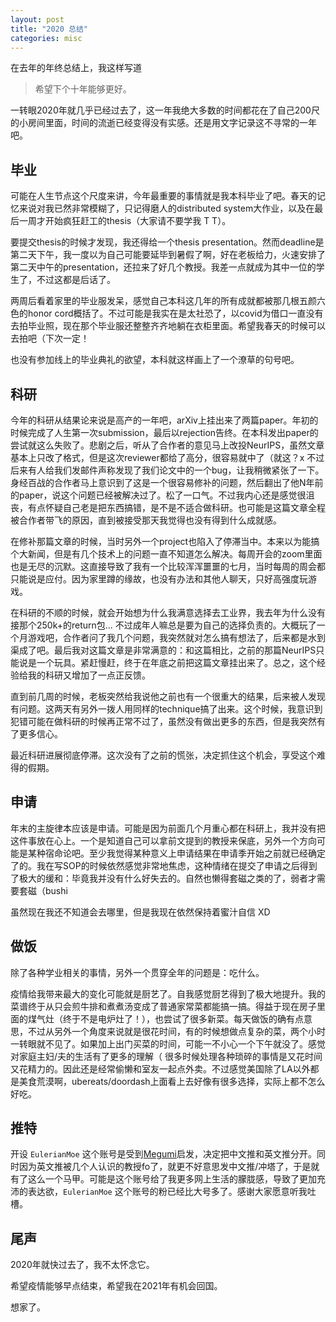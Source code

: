 ```yaml
---
layout: post
title: "2020 总结"
categories: misc
---
```

在去年的年终总结上，我这样写道

>希望下个十年能够更好。

一转眼2020年就几乎已经过去了，这一年我绝大多数的时间都花在了自己200尺的小房间里面，时间的流逝已经变得没有实感。还是用文字记录这不寻常的一年吧。

## 毕业

可能在人生节点这个尺度来讲，今年最重要的事情就是我本科毕业了吧。春天的记忆来说对我已然非常模糊了，只记得磨人的distributed system大作业，以及在最后一周才开始疯狂赶工的thesis（大家请不要学我 T T）。

要提交thesis的时候才发现，我还得给一个thesis presentation。然而deadline是第二天下午，我一度以为自己可能要延毕到暑假了啊，好在老板给力，火速安排了第二天中午的presentation，还拉来了好几个教授。我差一点就成为其中一位的学生了，不过这都是后话了。

两周后看着家里的毕业服发呆，感觉自己本科这几年的所有成就都被那几根五颜六色的honor cord概括了。不过可能是我实在是太社恐了，以covid为借口一直没有去拍毕业照，现在那个毕业服还整整齐齐地躺在衣柜里面。希望我春天的时候可以去拍吧（下次一定！

也没有参加线上的毕业典礼的欲望，本科就这样画上了一个潦草的句号吧。

## 科研

今年的科研从结果论来说是高产的一年吧，arXiv上挂出来了两篇paper。年初的时候完成了人生第一次submission，最后以rejection告终。在本科发出paper的尝试就这么失败了。悲剧之后，听从了合作者的意见马上改投NeurIPS，虽然文章基本上只改了格式，但是这次reviewer都给了高分，很容易就中了（就这？x  不过后来有人给我们发邮件声称发现了我们论文中的一个bug，让我稍微紧张了一下。身经百战的合作者马上意识到了这是一个很容易修补的问题，然后翻出了他N年前的paper，说这个问题已经被解决过了。松了一口气。不过我内心还是感觉很沮丧，有点怀疑自己老是把东西搞错，是不是不适合做科研。也可能是这篇文章全程被合作者带飞的原因，直到被接受那天我觉得也没有得到什么成就感。

在修补那篇文章的时候，当时另外一个project也陷入了停滞当中。本来以为能搞个大新闻，但是有几个技术上的问题一直不知道怎么解决。每周开会的zoom里面也是无尽的沉默。这直接导致了我有一个比较浑浑噩噩的七月，当时每周的周会都只能说是应付。因为家里蹲的缘故，也没有办法和其他人聊天，只好高强度玩游戏。

在科研的不顺的时候，就会开始想为什么我满意选择去工业界，我去年为什么没有接那个250k+的return包... 不过成年人嘛总是要为自己的选择负责的。大概玩了一个月游戏吧，合作者问了我几个问题，我突然就对怎么搞有想法了，后来都是水到渠成了吧。最后我对这篇文章是非常满意的：和这篇相比，之前的那篇NeurIPS只能说是一个玩具。紧赶慢赶，终于在年底之前把这篇文章挂出来了。总之，这个经验给我的科研又增加了一点正反馈。

直到前几周的时候，老板突然给我说他之前也有一个很重大的结果，后来被人发现有问题。这两天有另外一拨人用同样的technique搞了出来。这个时候，我意识到犯错可能在做科研的时候再正常不过了，虽然没有做出更多的东西，但是我突然有了更多信心。

最近科研进展彻底停滞。这次没有了之前的慌张，决定抓住这个机会，享受这个难得的假期。

## 申请

年末的主旋律本应该是申请。可能是因为前面几个月重心都在科研上，我并没有把这件事放在心上。一个是知道自己可以拿前文提到的教授来保底，另外一个方向可能是某种宿命论吧。至少我觉得某种意义上申请结果在申请季开始之前就已经确定了的。我在写SOP的时候依然感觉非常地焦虑，这种情绪在提交了申请之后得到了极大的缓和：毕竟我并没有什么好失去的。自然也懒得套磁之类的了，弱者才需要套磁（bushi 

虽然现在我还不知道会去哪里，但是我现在依然保持着蜜汁自信 XD

## 做饭

除了各种学业相关的事情，另外一个贯穿全年的问题是：吃什么。

疫情给我带来最大的变化可能就是厨艺了。自我感觉厨艺得到了极大地提升。我的菜谱终于从只会煎牛排和煮煮汤变成了普通家常菜都能搞一搞。得益于现在房子里面的煤气灶（终于不是电炉灶了！），也尝试了很多新菜。每天做饭的确有点意思，不过从另外一个角度来说就是很花时间，有的时候想做点复杂的菜，两个小时一转眼就不见了。如果加上出门买菜的时间，可能一不小心一个下午就没了。感觉对家庭主妇/夫的生活有了更多的理解（ 很多时候处理各种琐碎的事情是又花时间又花精力的。因此还是经常偷懒和室友一起点外卖。不过感觉美国除了LA以外都是美食荒漠啊，ubereats/doordash上面看上去好像有很多选择，实际上都不怎么好吃。

## 推特

开设 `EulerianMoe` 这个账号是受到[Megumi](https://twitter.com/megumi_vodka)启发，决定把中文推和英文推分开。同时因为英文推被几个人认识的教授fo了，就更不好意思发中文推/冲塔了，于是就有了这么一个马甲。可能是这个账号给了我更多网上生活的朦胧感，导致了更加充沛的表达欲，`EulerianMoe` 这个账号的粉已经比大号多了。感谢大家愿意听我吐槽。

## 尾声

2020年就快过去了，我不太怀念它。

希望疫情能够早点结束，希望我在2021年有机会回国。

想家了。

